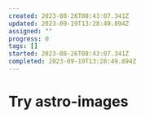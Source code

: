 ```yaml
---
created: 2023-08-26T08:43:07.341Z
updated: 2023-09-19T13:28:49.894Z
assigned: ""
progress: 0
tags: []
started: 2023-08-26T08:43:07.341Z
completed: 2023-09-19T13:28:49.894Z
---
```


# Try astro-images
